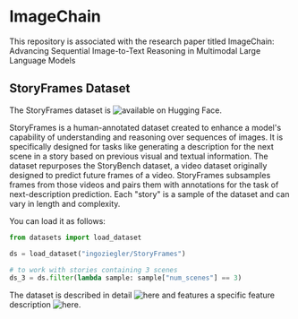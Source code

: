 # ImageChain
This repository is associated with the research paper titled ImageChain: Advancing Sequential Image-to-Text Reasoning in Multimodal Large Language Models

## StoryFrames Dataset
The StoryFrames dataset is ![available on Hugging Face](https://huggingface.co/datasets/ingoziegler/StoryFrames).

StoryFrames is a human-annotated dataset created to enhance a model's capability of understanding and reasoning over sequences of images. It is specifically designed for tasks like generating a description for the next scene in a story based on previous visual and textual information. The dataset repurposes the StoryBench dataset, a video dataset originally designed to predict future frames of a video. StoryFrames subsamples frames from those videos and pairs them with annotations for the task of next-description prediction. Each "story" is a sample of the dataset and can vary in length and complexity.

You can load it as follows:

```python
from datasets import load_dataset

ds = load_dataset("ingoziegler/StoryFrames")

# to work with stories containing 3 scenes
ds_3 = ds.filter(lambda sample: sample["num_scenes"] == 3)
```

The dataset is described in detail ![here](https://huggingface.co/datasets/ingoziegler/StoryFrames#what-is-a-story-in-storyframes) and features a specific feature description ![here](https://huggingface.co/datasets/ingoziegler/StoryFrames#detailed-field-descriptions).
